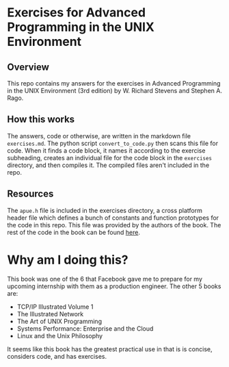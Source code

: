 # Exercises for Advanced Programming in the UNIX Environment

## Overview
This repo contains my answers for the exercises in Advanced Programming in the UNIX Environment (3rd edition) by W. Richard Stevens and Stephen A. Rago. 

## How this works
The answers, code or otherwise, are written in the markdown file `exercises.md`. The python script `convert_to_code.py` then scans this file for code. When it finds a code block, it names it according to the exercise subheading, creates an individual file for the code block in the `exercises` directory, and then compiles it. The compiled files aren't included in the repo.

## Resources
The `apue.h` file is included in the exercises directory, a cross platform header file which defines a bunch of constants and function prototypes for the code in this repo. This file was provided by the authors of the book. The rest of the code in the book can be found [here](http://www.apuebook.com/code3e.html).

# Why am I doing this?
This book was one of the 6 that Facebook gave me to prepare for my upcoming internship with them as a production engineer. The other 5 books are:
- TCP/IP Illustrated Volume 1
- The Illustrated Network
- The Art of UNIX Programming
- Systems Performance: Enterprise and the Cloud
- Linux and the Unix Philosophy

It seems like this book has the greatest practical use in that is is concise, considers code, and has exercises.

